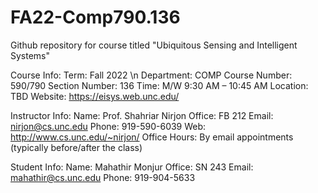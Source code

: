 # FA22-Comp790.136
Github repository for course titled "Ubiquitous Sensing and Intelligent Systems" 

Course Info:
  Term: Fall 2022 \n
  Department: COMP
  Course Number: 590/790
  Section Number: 136
  Time: M/W 9:30 AM – 10:45 AM
  Location: TBD
  Website: https://eisys.web.unc.edu/

Instructor Info:
  Name: Prof. Shahriar Nirjon
  Office: FB 212
  Email: nirjon@cs.unc.edu
  Phone: 919-590-6039
  Web: http://www.cs.unc.edu/~nirjon/
  Office Hours: By email appointments (typically before/after the class)
  
Student Info:
  Name: Mahathir Monjur
  Office: SN 243
  Email: mahathir@cs.unc.edu
  Phone: 919-904-5633
